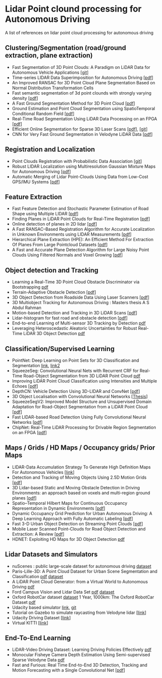 # Lidar Point clound processing for Autonomous Driving
A list of references on lidar point cloud processing for autonomous driving

## Clustering/Segmentation (road/ground extraction, plane extraction)
* Fast Segmentation of 3D Point Clouds: A Paradigm on LiDAR Data for Autonomous Vehicle Applications [[git](https://github.com/VincentCheungM/Run_based_segmentation)]
* Time-series LIDAR Data Superimposition for Autonomous Driving [[pdf](http://lab.cntl.kyutech.ac.jp/~nishida/paper/2016/ThBT3.3.pdf)]
* An Improved RANSAC for 3D Point Cloud Plane Segmentation Based on Normal Distribution Transformation Cells
* Fast semantic segmentation of 3d point clounds with strongly varying density [[pdf](https://www.ethz.ch/content/dam/ethz/special-interest/baug/igp/photogrammetry-remote-sensing-dam/documents/pdf/timo-jan-isprs2016.pdf)]
* A Fast Ground Segmentation Method for 3D Point Cloud [[pdf](jips-k.org/file/down?pn=463)]
* Ground Estimation and Point Cloud Segmentation using SpatioTemporal Conditional Random Field [[pdf](https://hal.inria.fr/hal-01579095/document)]
* Real-Time Road Segmentation Using LiDAR Data Processing on an FPGA [[pdf](https://arxiv.org/pdf/1711.02757.pdf)]
* Efficient Online Segmentation for Sparse 3D Laser Scans [[pdf](http://www.ipb.uni-bonn.de/pdfs/bogoslavskyi16pfg.pdf)], [[git](https://github.com/PRBonn/depth_clustering)]
* CNN for Very Fast Ground Segmentation in Velodyne LiDAR Data [[pdf](https://arxiv.org/pdf/1709.02128.pdf)]

## Registration and Localization
* Point Clouds Registration with Probabilistic Data Association [[git](https://github.com/ethz-asl/robust_point_cloud_registration)]
* Robust LIDAR Localization using Multiresolution Gaussian Mixture Maps for Autonomous Driving [[pdf](https://pdfs.semanticscholar.org/7292/1fc6b181cf75790664e482963d982ec9ac48.pdf)]
* Automatic Merging of Lidar Point-Clouds Using Data from Low-Cost GPS/IMU Systems [[pdf](https://digitalcommons.usu.edu/cgi/viewcontent.cgi?article=1081&context=ece_facpub)]


## Feature Extraction
* Fast Feature Detection and Stochastic Parameter Estimation of Road Shape using Multiple LIDAR [[pdf](https://www.ri.cmu.edu/pub_files/2008/9/peterson_kevin_2008_1.pdf)]
* Finding Planes in LiDAR Point Clouds for Real-Time Registration [[pdf](http://ilab.usc.edu/publications/doc/Grant_etal13iros.pdf)]
* Online detection of planes in 2D lidar [[pdf](https://pdfs.semanticscholar.org/6857/b602dd702664c20febd41dc984451fd97bb3.pdf)]
* A Fast RANSAC–Based Registration Algorithm for Accurate Localization in Unknown Environments using LIDAR Measurements [[pdf](http://vision.ucla.edu/papers/fontanelliRS07.pdf)]
* Hierarchical Plane Extraction (HPE): An Efficient Method For Extraction Of Planes From Large Pointcloud Datasets [[pdf](https://pdfs.semanticscholar.org/8217/61a207088e6015de845cc3f9e556e1c94be1.pdf)]
* A Fast and Accurate Plane Detection Algorithm for Large Noisy Point Clouds Using Filtered Normals and Voxel Growing [[pdf](https://hal-mines-paristech.archives-ouvertes.fr/hal-01097361/document)]

## Object detection and Tracking
* Learning a Real-Time 3D Point Cloud Obstacle Discriminator via Bootstrapping [pdf](http://citeseerx.ist.psu.edu/viewdoc/summary?doi=10.1.1.385.6290)
* Terrain-Adaptive Obstacle Detection [[pdf](https://pdfs.semanticscholar.org/92f6/26e75f940a49ee80eaf0344dc493f5d8b2ee.pdf)]
* 3D Object Detection from Roadside Data Using Laser Scanners [[pdf](http://www-video.eecs.berkeley.edu/papers/JYT/spie-paper.pdf)]
* 3D Multiobject Tracking for Autonomous Driving : Masters thesis A S Abdul Rahman
* Motion-based Detection and Tracking in 3D LiDAR Scans [[pdf](http://ais.informatik.uni-freiburg.de/publications/papers/dewan16icra.pdf)]
* Lidar-histogram for fast road and obstacle detection [[pdf](http://www.chenliang.me/blog/wp-content/uploads/2017/07/lidarhistogram.pdf)]
* End-to-end Learning of Multi-sensor 3D Tracking by Detection [pdf](https://arxiv.org/pdf/1806.11534.pdf)
* Leveraging Heteroscedastic Aleatoric Uncertainties for Robust Real-Time LiDAR 3D Object Detection [pdf](https://arxiv.org/abs/1809.05590)

## Classification/Supervised Learning
* PointNet: Deep Learning on Point Sets for 3D Classification and Segmentation [link](http://stanford.edu/~rqi/pointnet/), [link2](http://stanford.edu/~rqi/pointnet2/)
* SqueezeSeg: Convolutional Neural Nets with Recurrent CRF for Real-Time Road-Object Segmentation from 3D LiDAR Point Cloud [pdf](https://arxiv.org/pdf/1710.07368.pdf)
* Improving LiDAR Point Cloud Classification using Intensities and Multiple Echoes [[pdf](https://hal.archives-ouvertes.fr/hal-01182604/document)]
* DepthCN: Vehicle Detection Using 3D-LIDAR and ConvNet [[pdf](http://home.isr.uc.pt/~cpremebida/files_cp/DepthCN_preprint.pdf)]
* 3D Object Localisation with Convolutional Neural Networks [[Thesis](https://github.com/oscarmcnulty/gta-3d-dataset/blob/master/3D-object-localisation-with-cnns.pdf)]
* SqueezeSegV2: Improved Model Structure and Unsupervised Domain Adaptation for Road-Object Segmentation from a LiDAR Point Cloud [[pdf](https://arxiv.org/pdf/1809.08495.pdf)]
* Fast LIDAR-based Road Detection Using Fully Convolutional Neural Networks [[pdf](https://arxiv.org/abs/1703.03613)]
* ChipNet: Real-Time LiDAR Processing for Drivable Region Segmentation on an FPGA [[pdf](https://arxiv.org/pdf/1808.03506.pdf)]

## Maps / Grids / HD Maps / Occupancy grids/ Prior Maps
* LIDAR-Data Accumulation Strategy To Generate High Definition Maps For Autonomous Vehicles [[link](https://ieeexplore.ieee.org/document/8170357/)]
* Detection and Tracking of Moving Objects Using 2.5D Motion Grids [[pdf](http://a-asvadi.ir/wp-content/uploads/itsc15.pdf)]
* 3D Lidar-based Static and Moving Obstacle Detection in Driving Environments: an approach based on voxels and multi-region ground planes [[pdf](http://patternrecognition.cn/perception/negative2016a.pdf)]
* Spatio–Temporal Hilbert Maps for Continuous Occupancy Representation in Dynamic Environments [[pdf](https://papers.nips.cc/paper/6541-spatio-temporal-hilbert-maps-for-continuous-occupancy-representation-in-dynamic-environments.pdf)]
* Dynamic Occupancy Grid Prediction for Urban Autonomous Driving: A Deep Learning Approach with Fully Automatic Labeling [[pdf](https://arxiv.org/pdf/1705.08781.pdf)]
 * Fast 3-D Urban Object Detection on Streaming Point Clouds [[pdf](https://projet.liris.cnrs.fr/imagine/pub/proceedings/ECCV-2014/workshops/w15/Paper%202.pdf)]
* Mobile Laser Scanned Point-Clouds for Road Object Detection and Extraction: A Review [[pdf](https://www.mdpi.com/2072-4292/10/10/1531)]
* HDNET: Exploiting HD Maps for 3D Object Detection [pdf](http://proceedings.mlr.press/v87/yang18b/yang18b.pdf)

## Lidar Datasets and Simulators
* nuScenes : public large-scale dataset for autonomous driving [dataset](https://www.nuscenes.org/overview)
* Paris-Lille-3D: A Point Cloud Dataset for Urban Scene Segmentation and Classification [pdf](http://openaccess.thecvf.com/content_cvpr_2018_workshops/papers/w40/Roynard_Paris-Lille-3D_A_Point_CVPR_2018_paper.pdf) [dataset](http://npm3d.fr/paris-lille-3d)
* A LiDAR Point Cloud Generator: from a Virtual World to Autonomous Driving [pdf](https://arxiv.org/pdf/1804.00103.pdf)
* Ford Campus Vision and Lidar Data Set [pdf](http://robots.engin.umich.edu/uploads/SoftwareData/Ford/ijrr2011.pdf) [dataset](http://robots.engin.umich.edu/SoftwareData/Ford)
* Oxford RobotCar dataset [dataset](https://robotcar-dataset.robots.ox.ac.uk/) 1 Year, 1000km: The Oxford RobotCar Dataset [pdf](https://robotcar-dataset.robots.ox.ac.uk/images/robotcar_ijrr.pdf)
* Udacity based simulator [link](http://wangyangevan.weebly.com/lidar-simulation.html), [git](https://github.com/EvanWY/USelfDrivingSimulator)
* Tutorial on Gazebo to simulate raycasting from Velodyne lidar [[link](http://gazebosim.org/tutorials?tut=guided_i1)]
* Udacity Driving Dataset [[link](https://github.com/udacity/self-driving-car/tree/master/datasets)]
* Virtual KITTI [[link](http://www.europe.naverlabs.com/Research/Computer-Vision/Proxy-Virtual-Worlds)]

## End-To-End Learning
* LiDAR-Video Driving Dataset: Learning Driving Policies Effectively [pdf](http://openaccess.thecvf.com/content_cvpr_2018/papers/Chen_LiDAR-Video_Driving_Dataset_CVPR_2018_paper.pdf)
* Monocular Fisheye Camera Depth Estimation Using Semi-supervised Sparse Velodyne Data [pdf](https://arxiv.org/pdf/1803.06192.pdf)
* Fast and Furious: Real Time End-to-End 3D Detection, Tracking and Motion Forecasting with a Single Convolutional Net [[pdf](http://openaccess.thecvf.com/content_cvpr_2018/papers/Luo_Fast_and_Furious_CVPR_2018_paper.pdf)]

